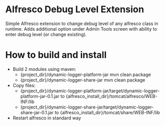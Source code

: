 # **Alfresco Debug Level Extension**

Simple Alfresco extension to change debug level of any alfresco class in runtime. Adds additional option under Admin Tools screen with ability to enter debug level (or change existing).

# **How to build and install**

- Build 2 modules using maven:
   * {project_dir}/dynamic-logger-platform-jar mvn clean package
   * {project_dir}/dynamic-logger-share-jar mvn clean package
- Copy files:
   *  {project_dir}/dynamic-logger-platform-jar/target/dynamic-logger-platform-jar-0.1.jar to {alfresco_install_dir}/tomcat/alfresco/WEB-INF/lib
   *  {project_dir}/dynamic-logger-share-jar/target/dynamic-logger-share-jar-0.1.jar to {alfresco_install_dir}/tomcat/share/WEB-INF/lib
- Restart alfresco in standard way
